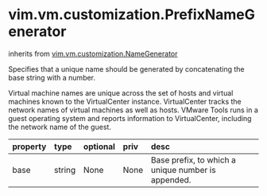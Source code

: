 vim.vm.customization.PrefixNameGenerator
========================================
inherits from [vim.vm.customization.NameGenerator](docs/vim.vm.customization.NameGenerator.md)


Specifies that a unique name should be generated by concatenating the base string   with a number.   <p>   Virtual machine names are unique across the set of hosts and virtual machines known   to the VirtualCenter instance. VirtualCenter tracks the network names of virtual   machines as well as hosts. VMware Tools runs in a guest operating system and   reports information to VirtualCenter, including the network name of the guest.

| property | type | optional | priv | desc |
|:---------|:-----|:---------|:-----|:-----|
| base | string | None | None | Base prefix, to which a unique number is appended. |


